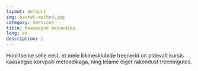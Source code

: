 ```yaml
---
layout: default
img: basket-method.jpg
category: Services
title: Kaasaegne metoodika.
lang: ee
description: |
---
```

Hoolitseme selle eest, et meie liikmesklubide treenerid on pidevalt kursis kaasaegse korvpalli metoodikaga, ning leiame õiget rakendust treeningutes.
